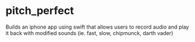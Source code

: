 # pitch_perfect

Builds an iphone app using swift that allows users to record audio and play it back with modified sounds 
(ie. fast, slow, chipmunck, darth vader)
